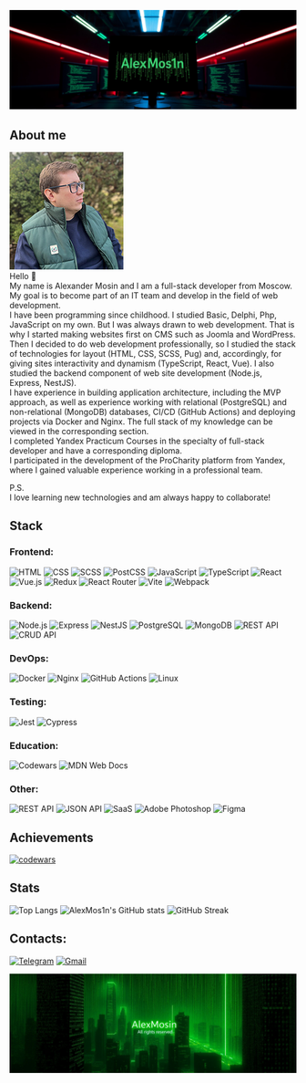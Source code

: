[![Header](https://github.com/AlexMoS1n/AlexMoS1n/blob/main/assets/header-banner.jpg)](https://github.com/AlexMoS1n)

## About me
![Portrait](https://github.com/AlexMoS1n/AlexMoS1n/blob/main/assets/portrait-me.jpg)  
Hello 👋  
My name is Alexander Mosin and I am a full-stack developer from Moscow. My goal is to become part of an IT team and develop in the field of web development.    
I have been programming since childhood. I studied Basic, Delphi, Php, JavaScript on my own. But I was always drawn to web development. That is why I started making websites first on CMS such as Joomla and WordPress.  
Then I decided to do web development professionally, so I studied the stack of technologies for layout (HTML, CSS, SCSS, Pug) and, accordingly, for giving sites interactivity and dynamism (TypeScript, React, Vue).
I also studied the backend component of web site development (Node.js, Express, NestJS).  
I have experience in building application architecture, including the MVP approach, as well as experience working with relational (PostgreSQL) and non-relational (MongoDB) databases, CI/CD (GitHub Actions) and deploying projects via Docker and Nginx.
The full stack of my knowledge can be viewed in the corresponding section.  
I completed Yandex Practicum Courses in the specialty of full-stack developer and have a corresponding diploma.  
I participated in the development of the ProCharity platform from Yandex, where I gained valuable experience working in a professional team.  

P.S.  
I love learning new technologies and am always happy to collaborate!
## Stack
### Frontend: 
![HTML](https://img.shields.io/badge/HTML-E34F26?style=for-the-badge&logo=html5&logoColor=white)
![CSS](https://img.shields.io/badge/CSS-1572B6?style=for-the-badge&logo=css3&logoColor=white)
![SCSS](https://img.shields.io/badge/SCSS-CC6699?style=for-the-badge&logo=sass&logoColor=white)
![PostCSS](https://img.shields.io/badge/PostCSS-DD3A0A?style=for-the-badge&logo=postcss&logoColor=white)
![JavaScript](https://img.shields.io/badge/JavaScript-F7DF1E?style=for-the-badge&logo=javascript&logoColor=black)
![TypeScript](https://img.shields.io/badge/TypeScript-3178C6?style=for-the-badge&logo=typescript&logoColor=white)
![React](https://img.shields.io/badge/React-61DAFB?style=for-the-badge&logo=react&logoColor=black)
![Vue.js](https://img.shields.io/badge/vuejs-%2335495e.svg?style=for-the-badge&logo=vuedotjs&logoColor=%234FC08D)
![Redux](https://img.shields.io/badge/Redux-764ABC?style=for-the-badge&logo=redux&logoColor=white)
![React Router](https://img.shields.io/badge/React_Router-CA4245?style=for-the-badge&logo=react-router&logoColor=white)
![Vite](https://img.shields.io/badge/vite-%23646CFF.svg?style=for-the-badge&logo=vite&logoColor=white)
![Webpack](https://img.shields.io/badge/webpack-%238DD6F9.svg?style=for-the-badge&logo=webpack&logoColor=black)

### Backend:
![Node.js](https://img.shields.io/badge/Node.js-43853D?style=for-the-badge&logo=node.js&logoColor=white)
![Express](https://img.shields.io/badge/Express-000000?style=for-the-badge&logo=express&logoColor=white)
![NestJS](https://img.shields.io/badge/NestJS-E0234E?style=for-the-badge&logo=nestjs&logoColor=white)
![PostgreSQL](https://img.shields.io/badge/PostgreSQL-316192?style=for-the-badge&logo=postgresql&logoColor=white)
![MongoDB](https://img.shields.io/badge/MongoDB-47A248?style=for-the-badge&logo=mongodb&logoColor=white)
![REST API](https://img.shields.io/badge/REST%20API-005571?style=for-the-badge)
![CRUD API](https://img.shields.io/badge/CRUD%20API-4CAF50?style=for-the-badge)

### DevOps:
![Docker](https://img.shields.io/badge/Docker-2496ED?style=for-the-badge&logo=docker&logoColor=white)
![Nginx](https://img.shields.io/badge/Nginx-009639?style=for-the-badge&logo=nginx&logoColor=white)
![GitHub Actions](https://img.shields.io/badge/GitHub_Actions-2088FF?style=for-the-badge&logo=github-actions&logoColor=white)
![Linux](https://img.shields.io/badge/Linux-FCC624?style=for-the-badge&logo=linux&logoColor=black)

### Testing:
![Jest](https://img.shields.io/badge/Jest-C21325?style=for-the-badge&logo=jest&logoColor=white)
![Cypress](https://img.shields.io/badge/Cypress-17202C?style=for-the-badge&logo=cypress&logoColor=white)

### Education:
![Codewars](https://img.shields.io/badge/Codewars-B1361E?style=for-the-badge&logo=codewars&logoColor=grey)
![MDN Web Docs](https://img.shields.io/badge/MDN_Web_Docs-black?style=for-the-badge&logo=mdnwebdocs&logoColor=white)

### Other:
![REST API](https://img.shields.io/badge/REST_API-005571?style=for-the-badge&logo=rest&logoColor=white)
![JSON API](https://img.shields.io/badge/JSON_API-000000?style=for-the-badge&logo=json&logoColor=white)
![SaaS](https://img.shields.io/badge/SaaS-FF4088?style=for-the-badge&logo=sass&logoColor=white)
![Adobe Photoshop](https://img.shields.io/badge/adobe%20photoshop-%2331A8FF.svg?style=for-the-badge&logo=adobe%20photoshop&logoColor=white)
![Figma](https://img.shields.io/badge/figma-%23F24E1E.svg?style=for-the-badge&logo=figma&logoColor=white)
## Achievements
[![codewars](https://www.codewars.com/users/AlexMos1nOne/badges/large)](https://www.codewars.com/users/AlexMos1nOne) 
## Stats
![Top Langs](https://github-readme-stats.vercel.app/api/top-langs/?username=AlexMoS1n&layout=pie)
![AlexMos1n's GitHub stats](https://github-readme-stats.vercel.app/api?username=AlexMoS1n&show_icons=true&theme=dracula)
![GitHub Streak](https://streak-stats.demolab.com/?user=AlexMoS1n)
## Contacts:
[![Telegram](https://img.shields.io/badge/telegram-%2326A5E4?style=for-the-badge&logo=telegram&logoColor=white&link=%2Fhttps%3A%2F%2Ft.me%2Fden7466)](https://t.me/AlexOneM)
[![Gmail](https://img.shields.io/badge/Gmail-D14836.svg?logo=Gmail&style=for-the-badge&logoColor=white)](mailto:alexonem777@gmail.com)

[![Footer](https://github.com/AlexMoS1n/AlexMoS1n/blob/main/assets/footer-banner.jpg)](https://github.com/AlexMoS1n)